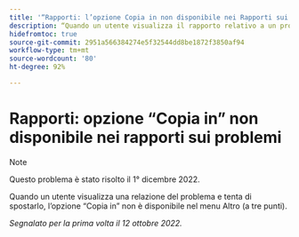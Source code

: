 ```yaml
---
title: '“Rapporti: l’opzione Copia in non disponibile nei Rapporti sui problemi”'
description: “Quando un utente visualizza il rapporto relativo a un problema e tenta di spostarlo, l’opzione Copia in non è disponibile nel menu Altro (tre punti).”
hidefromtoc: true
source-git-commit: 2951a566384274e5f32544dd8be1872f3850af94
workflow-type: tm+mt
source-wordcount: '80'
ht-degree: 92%

---
```



# Rapporti: opzione “Copia in” non disponibile nei rapporti sui problemi

>[!NOTE]
>
>Questo problema è stato risolto il 1° dicembre 2022.

Quando un utente visualizza una relazione del problema e tenta di spostarlo, l’opzione “Copia in” non è disponibile nel menu Altro (a tre punti).

_Segnalato per la prima volta il 12 ottobre 2022._

